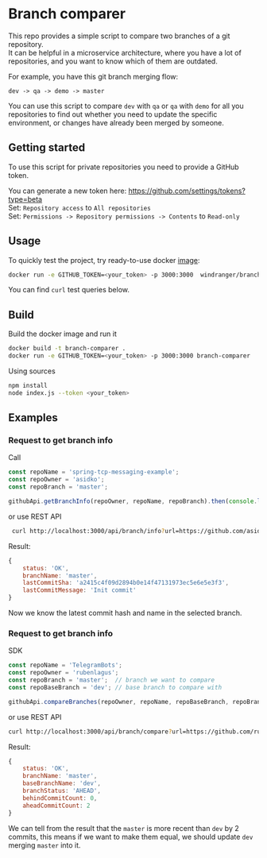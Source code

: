 # Branch comparer

This repo provides a simple script to compare two branches of a git repository.  
It can be helpful in a microservice architecture, where you have a lot of repositories,
and you want to know which of them are outdated.

For example, you have this git branch merging flow:
```text
dev -> qa -> demo -> master
```
You can use this script to compare `dev` with `qa` or `qa` with `demo` for all you repositories
to find out whether you need to update the specific environment, or changes have already been merged by someone.

## Getting started

To use this script for private repositories you need to provide a GitHub token.

You can generate a new token here: https://github.com/settings/tokens?type=beta  
Set: `Repository access` to `All repositories`  
Set: `Permissions -> Repository permissions -> Contents` to `Read-only`

## Usage

To quickly test the project, try ready-to-use docker [image](https://hub.docker.com/repository/docker/windranger/branch-comparer):
```bash
docker run -e GITHUB_TOKEN=<your_token> -p 3000:3000  windranger/branch-comparer:v2.0.0
```

You can find `curl` test queries below.

## Build

Build the docker image and run it
```bash
docker build -t branch-comparer .
docker run -e GITHUB_TOKEN=<your_token> -p 3000:3000 branch-comparer
```

Using sources
```bash
npm install
node index.js --token <your_token>
```

## Examples

### Request to get branch info

Call
```js
const repoName = 'spring-tcp-messaging-example';
const repoOwner = 'asidko';
const repoBranch = 'master';

githubApi.getBranchInfo(repoOwner, repoName, repoBranch).then(console.log);
```
or use REST API
```bash
 curl http://localhost:3000/api/branch/info?url=https://github.com/asidko/spring-tcp-messaging-example.git&branch=master
```

Result:
```js
{
    status: 'OK',
    branchName: 'master',
    lastCommitSha: 'a2415c4f09d2894b0e14f47131973ec5e6e5e3f3',
    lastCommitMessage: 'Init commit'
}
```
Now we know the latest commit hash and name in the selected branch.

### Request to get branch info

SDK
```js
const repoName = 'TelegramBots';
const repoOwner = 'rubenlagus';
const repoBranch = 'master';  // branch we want to compare
const repoBaseBranch = 'dev'; // base branch to compare with

githubApi.compareBranches(repoOwner, repoName, repoBaseBranch, repoBranch).then(console.log);
```
or use REST API
```bash
curl http://localhost:3000/api/branch/compare?url=https://github.com/rubenlagus/TelegramBots.git&branch=master&baseBranch=dev
```
Result:
```js
{
    status: 'OK',
    branchName: 'master',
    baseBranchName: 'dev',
    branchStatus: 'AHEAD',
    behindCommitCount: 0,
    aheadCommitCount: 2
}
```
We can tell from the result that the `master` is more recent than `dev` by 2 commits, this means if we want to make them equal, we should update `dev` merging `master` into it.
